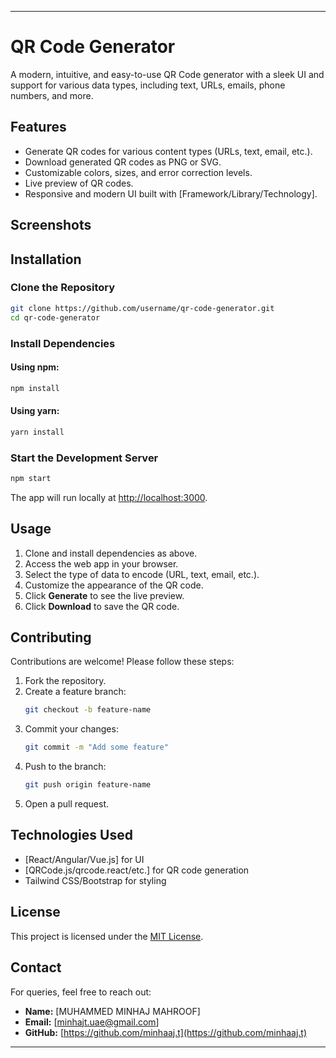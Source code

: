 
---

# QR Code Generator  

A modern, intuitive, and easy-to-use QR Code generator with a sleek UI and support for various data types, including text, URLs, emails, phone numbers, and more.  

## Features  
- Generate QR codes for various content types (URLs, text, email, etc.).  
- Download generated QR codes as PNG or SVG.  
- Customizable colors, sizes, and error correction levels.  
- Live preview of QR codes.  
- Responsive and modern UI built with [Framework/Library/Technology].  

## Screenshots  


## Installation  

### Clone the Repository  
```bash  
git clone https://github.com/username/qr-code-generator.git  
cd qr-code-generator  
```  

### Install Dependencies  
#### Using npm:  
```bash  
npm install  
```  

#### Using yarn:  
```bash  
yarn install  
```  

### Start the Development Server  
```bash  
npm start  
```  
The app will run locally at [http://localhost:3000](http://localhost:3000).  

## Usage  
1. Clone and install dependencies as above.  
2. Access the web app in your browser.  
3. Select the type of data to encode (URL, text, email, etc.).  
4. Customize the appearance of the QR code.  
5. Click **Generate** to see the live preview.  
6. Click **Download** to save the QR code.  

## Contributing  
Contributions are welcome! Please follow these steps:  
1. Fork the repository.  
2. Create a feature branch:  
   ```bash  
   git checkout -b feature-name  
   ```  
3. Commit your changes:  
   ```bash  
   git commit -m "Add some feature"  
   ```  
4. Push to the branch:  
   ```bash  
   git push origin feature-name  
   ```  
5. Open a pull request.  

## Technologies Used  
- [React/Angular/Vue.js] for UI  
- [QRCode.js/qrcode.react/etc.] for QR code generation  
- Tailwind CSS/Bootstrap for styling  

## License  
This project is licensed under the [MIT License](LICENSE).  

## Contact  
For queries, feel free to reach out:  
- **Name:** [MUHAMMED MINHAJ MAHROOF]  
- **Email:** [minhajt.uae@gmail.com]  
- **GitHub:** [https://github.com/minhaaj.t](https://github.com/minhaaj.t)  

---  
